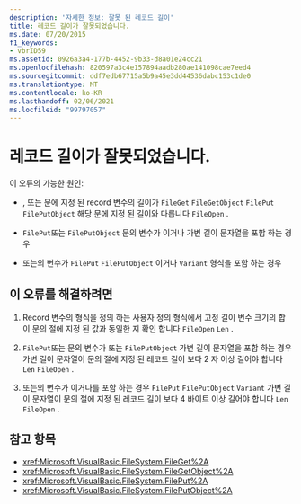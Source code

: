 ```yaml
---
description: '자세한 정보: 잘못 된 레코드 길이'
title: 레코드 길이가 잘못되었습니다.
ms.date: 07/20/2015
f1_keywords:
- vbrID59
ms.assetid: 0926a3a4-177b-4452-9b33-d8a01e24cc21
ms.openlocfilehash: 820597a3c4e157894aadb280ae141098cae7eed4
ms.sourcegitcommit: ddf7edb67715a5b9a45e3dd44536dabc153c1de0
ms.translationtype: MT
ms.contentlocale: ko-KR
ms.lasthandoff: 02/06/2021
ms.locfileid: "99797057"
---
```

# <a name="bad-record-length"></a>레코드 길이가 잘못되었습니다.

이 오류의 가능한 원인:  
  
- , 또는 문에 지정 된 record 변수의 길이가 `FileGet` `FileGetObject` `FilePut` `FilePutObject` 해당 문에 지정 된 길이와 다릅니다 `FileOpen` .  
  
- `FilePut`또는 `FilePutObject` 문의 변수가 이거나 가변 길이 문자열을 포함 하는 경우  
  
- 또는의 변수가 `FilePut` `FilePutObject` 이거나 `Variant` 형식을 포함 하는 경우  
  
## <a name="to-correct-this-error"></a>이 오류를 해결하려면  
  
1. Record 변수의 형식을 정의 하는 사용자 정의 형식에서 고정 길이 변수 크기의 합이 문의 절에 지정 된 값과 동일한 지 확인 합니다 `FileOpen` `Len` .  
  
2. `FilePut`또는 문의 변수가 또는 `FilePutObject` 가변 길이 문자열을 포함 하는 경우 가변 길이 문자열이 문의 절에 지정 된 레코드 길이 보다 2 자 이상 길어야 합니다 `Len` `FileOpen` .  
  
3. 또는의 변수가 이거나를 포함 하는 경우 `FilePut` `FilePutObject` `Variant` 가변 길이 문자열이 문의 절에 지정 된 레코드 길이 보다 4 바이트 이상 길어야 합니다 `Len` `FileOpen` .  
  
## <a name="see-also"></a>참고 항목

- <xref:Microsoft.VisualBasic.FileSystem.FileGet%2A>
- <xref:Microsoft.VisualBasic.FileSystem.FileGetObject%2A>
- <xref:Microsoft.VisualBasic.FileSystem.FilePut%2A>
- <xref:Microsoft.VisualBasic.FileSystem.FilePutObject%2A>
